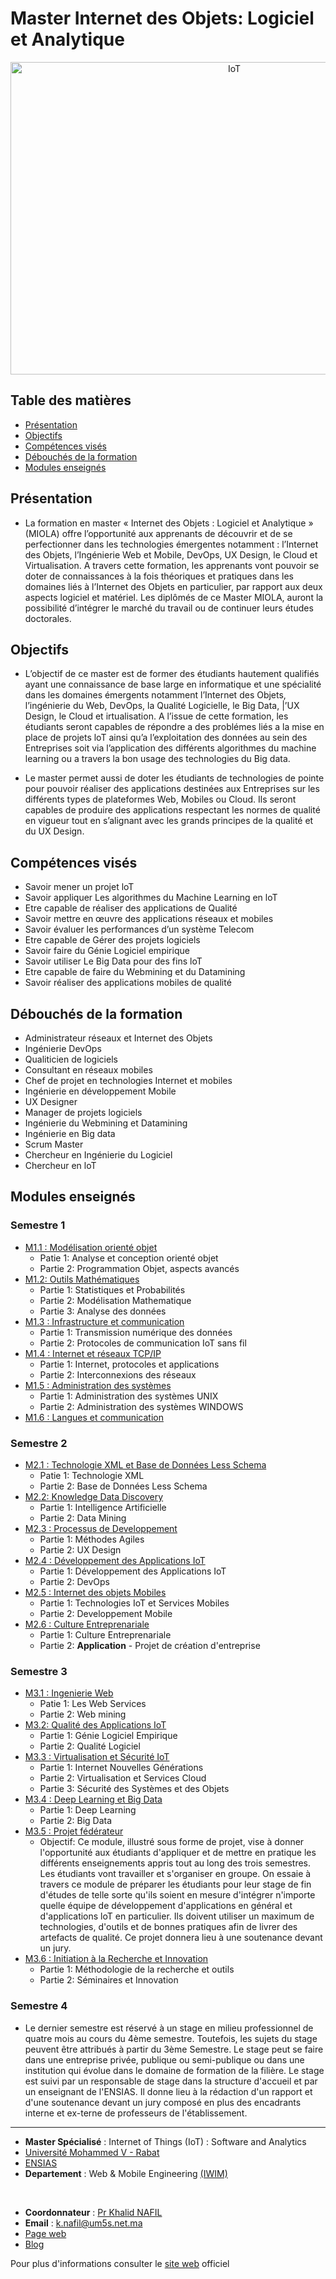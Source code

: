 # Master Internet des Objets: Logiciel et Analytique

<p align=center>
    <img src="https://incontrol.co.za/wp-content/uploads/2020/02/home-automation.jpg" alt="IoT" width="700" height=500>
</p>

## Table des matières

- [Présentation](#présentation)
- [Objectifs](#objectifs)
- [Compétences visés](#compétences-visés)
- [Débouchés de la formation](#débouchés-de-la-formation)
- [Modules enseignés](#modules-enseignés)

## Présentation

- La formation en master « Internet des Objets : Logiciel et Analytique » (MIOLA) offre l’opportunité aux apprenants de découvrir et de se perfectionner dans les technologies émergentes notamment : l’Internet des Objets, l’Ingénierie Web et Mobile, DevOps, UX Design, le Cloud et Virtualisation. A travers cette formation, les apprenants vont pouvoir se doter de connaissances à la fois théoriques et pratiques dans les domaines liés à l’Internet des Objets en particulier, par rapport aux deux aspects logiciel et matériel. Les diplômés de ce Master MIOLA, auront la possibilité d’intégrer le marché du travail ou de continuer leurs études doctorales.

## Objectifs

- L’objectif de ce master est de former des étudiants hautement qualifiés ayant une connaissance de base large en informatique et une spécialité dans les domaines émergents notamment l’Internet des Objets, l’ingénierie du Web, DevOps, la Qualité Logicielle, le Big Data, |’UX Design, le Cloud et irtualisation. A l’issue de cette formation, les étudiants seront capables de répondre a des problémes liés a la mise en place de projets loT ainsi qu’a l’exploitation des données au sein des Entreprises soit via l’application des différents algorithmes du machine learning ou a travers la bon usage des technologies du Big data.

- Le master permet aussi de doter les étudiants de technologies de pointe pour pouvoir réaliser des applications destinées aux Entreprises sur les différents types de plateformes Web, Mobiles ou Cloud. Ils seront capables de produire des applications respectant les normes de qualité en vigueur tout en s’alignant avec les grands principes de la qualité et du UX Design.

## Compétences visés

- Savoir mener un projet loT
- Savoir appliquer Les algorithmes du Machine Learning en loT
- Etre capable de réaliser des applications de Qualité
- Savoir mettre en œuvre des applications réseaux et mobiles
- Savoir évaluer les performances d’un système Telecom
- Etre capable de Gérer des projets logiciels
- Savoir faire du Génie Logiciel empirique
- Savoir utiliser Le Big Data pour des fins loT
- Etre capable de faire du Webmining et du Datamining
- Savoir réaliser des applications mobiles de qualité

## Débouchés de la formation

- Administrateur réseaux et Internet des Objets
- Ingénierie DevOps
- Qualiticien de logiciels
- Consultant en réseaux mobiles
- Chef de projet en technologies Internet et mobiles
- Ingénierie en développement Mobile
- UX Designer
- Manager de projets logiciels
- Ingénierie du Webmining et Datamining
- Ingénierie en Big data
- Scrum Master
- Chercheur en Ingénierie du Logiciel
- Chercheur en loT

## Modules enseignés

### Semestre 1

- [M1.1 : Modélisation orienté objet](S1/Modelisation-oriente-objet)
  - Patie 1: Analyse et conception orienté objet
  - Partie 2: Programmation Objet, aspects avancés
- [M1.2: Outils Mathématiques](#)
  - Partie 1: Statistiques et Probabilités
  - Partie 2: Modélisation Mathematique
  - Partie 3: Analyse des données
- [M1.3 : Infrastructure et communication](S1/Infrastructure-et-communication)
  - Partie 1: Transmission numérique des données
  - Partie 2: Protocoles de communication IoT sans fil
- [M1.4 : Internet et réseaux TCP/IP](S1/TCP-IP)
  - Partie 1: Internet, protocoles et applications
  - Partie 2: Interconnexions des réseaux
- [M1.5 : Administration des systèmes](S1/Administration-systemes)
  - Partie 1: Administration des systèmes UNIX
  - Partie 2: Administration des systèmes WINDOWS
- [M1.6 : Langues et communication](S1/English)

### Semestre 2

- [M2.1 : Technologie XML et Base de Données Less Schema](#)
  - Patie 1: Technologie XML
  - Partie 2: Base de Données Less Schema
- [M2.2: Knowledge Data Discovery](#)
  - Partie 1: Intelligence Artificielle
  - Partie 2: Data Mining
- [M2.3 : Processus de Developpement](#)
  - Partie 1: Méthodes Agiles
  - Partie 2: UX Design
- [M2.4 : Développement des Applications IoT](#)
  - Partie 1: Développement des Applications IoT
  - Partie 2: DevOps
- [M2.5 : Internet des objets Mobiles](#)
  - Partie 1: Technologies IoT et Services Mobiles
  - Partie 2: Developpement Mobile
- [M2.6 : Culture Entreprenariale](#)
  - Partie 1: Culture Entreprenariale
  - Partie 2: **Application** - Projet de création d'entreprise

### Semestre 3

- [M3.1 : Ingenierie Web](#)
  - Patie 1: Les Web Services
  - Partie 2: Web mining
- [M3.2: Qualité des Applications IoT](#)
  - Partie 1: Génie Logiciel Empirique
  - Partie 2: Qualité Logiciel
- [M3.3 : Virtualisation et Sécurité IoT ](#)
  - Partie 1: Internet Nouvelles Générations
  - Partie 2: Virtualisation et Services Cloud
  - Partie 3: Sécurité des Systèmes et des Objets
- [M3.4 : Deep Learning et Big Data](#)
  - Partie 1: Deep Learning
  - Partie 2: Big Data
- [M3.5 : Projet fédérateur](#)
  - Objectif: Ce module, illustré sous forme de projet, vise à donner l'opportunité aux étudiants d'appliquer et de mettre en pratique les différents enseignements appris tout au long des trois semestres. Les étudiants vont travailler et s'organiser en groupe. On essaie à travers ce module de préparer les étudiants pour leur stage de fin d'études de telle sorte qu'ils soient en mesure d'intégrer n'importe quelle équipe de développement d'applications en général et d'applications loT en particulier. Ils doivent utiliser un maximum de technologies, d'outils et de bonnes pratiques afin de livrer des artefacts de qualité. Ce projet donnera lieu à une soutenance devant un jury.
- [M3.6 : Initiation à la Recherche et Innovation](#)
  - Partie 1: Méthodologie de la recherche et outils
  - Partie 2: Séminaires et Innovation

### Semestre 4

- Le dernier semestre est réservé à un stage en milieu professionnel de quatre mois au cours du 4ème semestre. Toutefois, les sujets du stage peuvent être attribués à partir du 3ème Semestre. Le stage peut se faire dans une entreprise privée, publique ou semi-publique ou dans une institution qui évolue dans le domaine de formation de la filière. Le stage est suivi par un responsable de stage dans la structure d'accueil et par un enseignant de l'ENSIAS. Il donne lieu à la rédaction d'un rapport et d'une soutenance devant un jury composé en plus des encadrants interne et ex-terne de professeurs de l'établissement.

---

- **Master Spécialisé** : Internet of Things (IoT) : Software and Analytics
- [Université Mohammed V - Rabat](http://www.um5.ac.ma/)
- [ENSIAS]()
- **Departement** : Web & Mobile Engineering [(IWIM)]()

<br>

- **Coordonnateur** : [Pr Khalid NAFIL](http://ensias.um5.ac.ma/professor/m-khalid-nafil)
- **Email** : k.nafil@um5s.net.ma
- [Page web](https://about.me/knafil)
- [Blog](http://knafil.blogspot.com/)

Pour plus d'informations consulter le [site web](http://ensias.um5.ac.ma/) officiel
